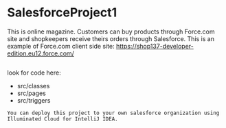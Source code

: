 # SalesforceProject1
This is online magazine.
Customers can buy products through Force.com site and shopkeepers receive theirs orders through Salesforce. 
This is an example of Force.com client side site: https://shop137-developer-edition.eu12.force.com/ 
```
```
look for code here:
* src/classes
* src/pages
* src/triggers
```
You can deploy this project to your own salesforce organization using Illuminated Cloud for IntelliJ IDEA. 
```
